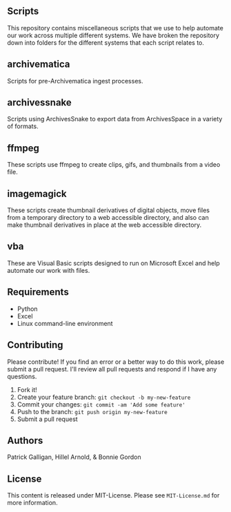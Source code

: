 ## Scripts
This repository contains miscellaneous scripts that we use to help automate our work across multiple different systems. We have broken the repository down into folders for the different systems that each script relates to.

## archivematica
Scripts for pre-Archivematica ingest processes.

## archivessnake
Scripts using ArchivesSnake to export data from ArchivesSpace in a variety of formats.

## ffmpeg
These scripts use ffmpeg to create clips, gifs, and thumbnails from a video file. 

## imagemagick
These scripts create thumbnail derivatives of digital objects, move files from a temporary directory to a web accessible directory, and also can make thumbnail derivatives in place at the web accessible directory.

## vba
These are Visual Basic scripts designed to run on Microsoft Excel and help automate our work with files. 

## Requirements
*   Python
*   Excel
*   Linux command-line environment

## Contributing

Please contribute! If you find an error or a better way to do this work, please submit a pull request. I'll review all pull requests and respond if I have any questions.

1. Fork it!
2. Create your feature branch: `git checkout -b my-new-feature`
3. Commit your changes: `git commit -am 'Add some feature'`
4. Push to the branch: `git push origin my-new-feature`
5. Submit a pull request

## Authors

Patrick Galligan, Hillel Arnold, & Bonnie Gordon

## License

This content is released under MIT-License. Please see `MIT-License.md` for more information.
